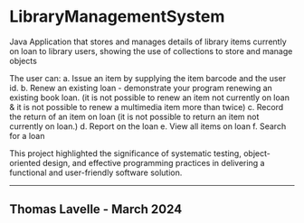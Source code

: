 # LibraryManagementSystem
Java Application that stores and manages details of library items currently on loan to library users, showing the use of collections to store and manage objects

The user can:
a. Issue an item by supplying the item barcode and the user id.
b. Renew an existing loan -
demonstrate your program renewing an existing book loan.
(it is not possible to renew an item not currently on loan & it is not possible to renew a multimedia item more than twice)
c. Record the return of an item on loan
(it is not possible to return an item not currently on loan.)
d. Report on the loan
e. View all items on loan
f. Search for a loan

This project highlighted the significance of systematic testing, object-oriented design, and effective programming practices in delivering a functional and user-friendly software solution. 

---
Thomas Lavelle - March 2024
---
